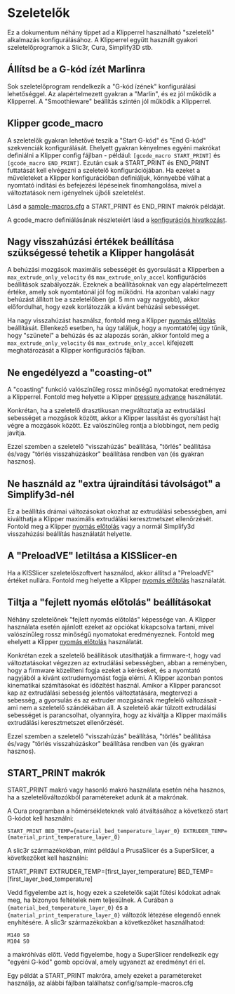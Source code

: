 # Szeletelők

Ez a dokumentum néhány tippet ad a Klipperrel használható "szeletelő" alkalmazás konfigurálásához. A Klipperrel együtt használt gyakori szeletelőprogramok a Slic3r, Cura, Simplify3D stb.

## Állítsd be a G-kód ízét Marlinra

Sok szeletelőprogram rendelkezik a "G-kód ízének" konfigurálási lehetőséggel. Az alapértelmezett gyakran a "Marlin", és ez jól működik a Klipperrel. A "Smoothieware" beállítás szintén jól működik a Klipperrel.

## Klipper gcode_macro

A szeletelők gyakran lehetővé teszik a "Start G-kód" és "End G-kód" szekvenciák konfigurálását. Ehelyett gyakran kényelmes egyéni makrókat definiálni a Klipper config fájlban - például: `[gcode_macro START_PRINT]` és `[gcode_macro END_PRINT]`. Ezután csak a START_PRINT és END_PRINT futtatását kell elvégezni a szeletelő konfigurációjában. Ha ezeket a műveleteket a Klipper konfigurációban definiáljuk, könnyebbé válhat a nyomtató indítási és befejezési lépéseinek finomhangolása, mivel a változtatások nem igényelnek újbóli szeletelést.

Lásd a [sample-macros.cfg](../config/sample-macros.cfg) a START_PRINT és END_PRINT makrók példáját.

A gcode_macro definiálásának részleteiért lásd a [konfigurációs hivatkozást](Config_Reference.md#gcode_macro).

## Nagy visszahúzási értékek beállítása szükségessé tehetik a Klipper hangolását

A behúzási mozgások maximális sebességét és gyorsulását a Klipperben a `max_extrude_only_velocity` és `max_extrude_only_accel` konfigurációs beállítások szabályozzák. Ezeknek a beállításoknak van egy alapértelmezett értéke, amely sok nyomtatónál jól fog működni. Ha azonban valaki nagy behúzást állított be a szeletelőben (pl. 5 mm vagy nagyobb), akkor előfordulhat, hogy ezek korlátozzák a kívánt behúzási sebességet.

Ha nagy visszahúzást használsz, fontold meg a Klipper [nyomás előtolás](Pressure_Advance.md) beállítását. Ellenkező esetben, ha úgy találjuk, hogy a nyomtatófej úgy tűnik, hogy "szünetel" a behúzás és az alapozás során, akkor fontold meg a `max_extrude_only_velocity` és `max_extrude_only_accel` kifejezett meghatározását a Klipper konfigurációs fájlban.

## Ne engedélyezd a "coasting-ot"

A "coasting" funkció valószínűleg rossz minőségű nyomatokat eredményez a Klipperrel. Fontold meg helyette a Klipper [pressure advance](Pressure_Advance.md) használatát.

Konkrétan, ha a szeletelő drasztikusan megváltoztatja az extrudálási sebességet a mozgások között, akkor a Klipper lassítást és gyorsítást hajt végre a mozgások között. Ez valószínűleg rontja a blobbingot, nem pedig javítja.

Ezzel szemben a szeletelő "visszahúzás" beállítása, "törlés" beállítása és/vagy "törlés visszahúzáskor" beállítása rendben van (és gyakran hasznos).

## Ne használd az "extra újraindítási távolságot" a Simplify3d-nél

Ez a beállítás drámai változásokat okozhat az extrudálási sebességben, ami kiválthatja a Klipper maximális extrudálási keresztmetszet ellenőrzését. Fontold meg a Klipper [nyomás előtolás](Pressure_Advance.md) vagy a normál Simplify3d visszahúzási beállítás használatát helyette.

## A "PreloadVE" letiltása a KISSlicer-en

Ha a KISSlicer szeletelőszoftvert használod, akkor állítsd a "PreloadVE" értéket nullára. Fontold meg helyette a Klipper [nyomás előtolás](Pressure_Advance.md) használatát.

## Tiltja a "fejlett nyomás előtolás" beállításokat

Néhány szeletelőnek "fejlett nyomás előtolás" képessége van. A Klipper használata esetén ajánlott ezeket az opciókat kikapcsolva tartani, mivel valószínűleg rossz minőségű nyomatokat eredményeznek. Fontold meg ehelyett a Klipper [nyomás előtolás](Pressure_Advance.md) használatát.

Konkrétan ezek a szeletelő beállítások utasíthatják a firmware-t, hogy vad változtatásokat végezzen az extrudálási sebességben, abban a reményben, hogy a firmware közelíteni fogja ezeket a kéréseket, és a nyomtató nagyjából a kívánt extrudernyomást fogja elérni. A Klipper azonban pontos kinematikai számításokat és időzítést használ. Amikor a Klipper parancsot kap az extrudálási sebesség jelentős változtatására, megtervezi a sebesség, a gyorsulás és az extruder mozgásának megfelelő változásait - ami nem a szeletelő szándékában áll. A szeletelő akár túlzott extrudálási sebességet is parancsolhat, olyannyira, hogy az kiváltja a Klipper maximális extrudálási keresztmetszet ellenőrzését.

Ezzel szemben a szeletelő "visszahúzás" beállítása, "törlés" beállítása és/vagy "törlés visszahúzáskor" beállítása rendben van (és gyakran hasznos).

## START_PRINT makrók

START_PRINT makró vagy hasonló makró használata esetén néha hasznos, ha a szeletelőváltozókból paramétereket adunk át a makrónak.

A Cura programban a hőmérsékleteknek való átváltásához a következő start G-kódot kell használni:

```
START_PRINT BED_TEMP={material_bed_temperature_layer_0} EXTRUDER_TEMP={material_print_temperature_layer_0}
```

A slic3r származékokban, mint például a PrusaSlicer és a SuperSlicer, a következőket kell használni:

START_PRINT EXTRUDER_TEMP=[first_layer_temperature] BED_TEMP=[first_layer_bed_temperature]

Vedd figyelembe azt is, hogy ezek a szeletelők saját fűtési kódokat adnak meg, ha bizonyos feltételek nem teljesülnek. A Curában a `{material_bed_temperature_layer_0}` és a `{material_print_temperature_layer_0}` változók létezése elegendő ennek enyhítésére. A slic3r származékokban a következőket használhatod:

```
M140 S0
M104 S0
```

a makróhívás előtt. Vedd figyelembe, hogy a SuperSlicer rendelkezik egy "egyéni G-kód" gomb opcióval, amely ugyanezt az eredményt éri el.

Egy példát a START_PRINT makróra, amely ezeket a paramétereket használja, az alábbi fájlban találhatsz config/sample-macros.cfg
